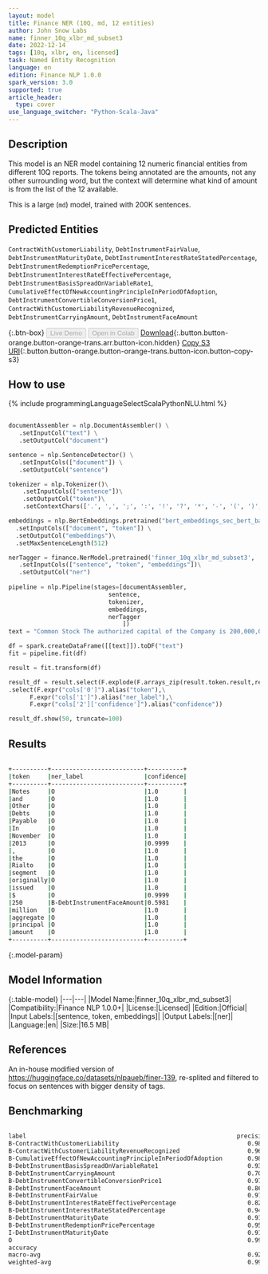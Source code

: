 ```yaml
---
layout: model
title: Finance NER (10Q, md, 12 entities)
author: John Snow Labs
name: finner_10q_xlbr_md_subset3
date: 2022-12-14
tags: [10q, xlbr, en, licensed]
task: Named Entity Recognition
language: en
edition: Finance NLP 1.0.0
spark_version: 3.0
supported: true
article_header:
  type: cover
use_language_switcher: "Python-Scala-Java"
---
```


## Description

This model is an NER model containing 12 numeric financial entities from different 10Q reports. The tokens being annotated are the amounts, not any other surrounding word, but the context will determine what kind of amount is from the list of the 12 available.

This is a large (`md`) model, trained with 200K sentences.

## Predicted Entities

`ContractWithCustomerLiability`, `DebtInstrumentFairValue`, `DebtInstrumentMaturityDate`, `DebtInstrumentInterestRateStatedPercentage`, `DebtInstrumentRedemptionPricePercentage`, `DebtInstrumentInterestRateEffectivePercentage`, `DebtInstrumentBasisSpreadOnVariableRate1`, `CumulativeEffectOfNewAccountingPrincipleInPeriodOfAdoption`, `DebtInstrumentConvertibleConversionPrice1`, `ContractWithCustomerLiabilityRevenueRecognized`, `DebtInstrumentCarryingAmount`, `DebtInstrumentFaceAmount`

{:.btn-box}
<button class="button button-orange" disabled>Live Demo</button>
<button class="button button-orange" disabled>Open in Colab</button>
[Download](https://s3.amazonaws.com/auxdata.johnsnowlabs.com/finance/models/finner_10q_xlbr_md_subset3_en_1.0.0_3.0_1671036722936.zip){:.button.button-orange.button-orange-trans.arr.button-icon.hidden}
[Copy S3 URI](s3://auxdata.johnsnowlabs.com/finance/models/finner_10q_xlbr_md_subset3_en_1.0.0_3.0_1671036722936.zip){:.button.button-orange.button-orange-trans.button-icon.button-copy-s3}

## How to use



<div class="tabs-box" markdown="1">
{% include programmingLanguageSelectScalaPythonNLU.html %}

```python
 
documentAssembler = nlp.DocumentAssembler() \
   .setInputCol("text") \
   .setOutputCol("document")

sentence = nlp.SentenceDetector() \
   .setInputCols(["document"]) \
   .setOutputCol("sentence") 

tokenizer = nlp.Tokenizer()\
    .setInputCols(["sentence"])\
    .setOutputCol("token")\
    .setContextChars(['.', ',', ';', ':', '!', '?', '*', '-', '(', ')', '”', '’', '$','€'])

embeddings = nlp.BertEmbeddings.pretrained("bert_embeddings_sec_bert_base","en") \
  .setInputCols(["document", "token"]) \
  .setOutputCol("embeddings")\
  .setMaxSentenceLength(512)

nerTagger = finance.NerModel.pretrained('finner_10q_xlbr_md_subset3', 'en', 'finance/models')\
   .setInputCols(["sentence", "token", "embeddings"])\
   .setOutputCol("ner")
              
pipeline = nlp.Pipeline(stages=[documentAssembler,
                            sentence,
                            tokenizer,
                            embeddings,
                            nerTagger
                                ])
text = "Common Stock The authorized capital of the Company is 200,000,000 common shares , par value $ 0.001 , of which 12,481,724 are issued or outstanding ."

df = spark.createDataFrame([[text]]).toDF("text")
fit = pipeline.fit(df)

result = fit.transform(df)

result_df = result.select(F.explode(F.arrays_zip(result.token.result,result.ner.result, result.ner.metadata)).alias("cols"))\
.select(F.expr("cols['0']").alias("token"),\
      F.expr("cols['1']").alias("ner_label"),\
      F.expr("cols['2']['confidence']").alias("confidence"))

result_df.show(50, truncate=100)
```

</div>

## Results

```bash

+----------+--------------------------+----------+
|token     |ner_label                 |confidence|
+----------+--------------------------+----------+
|Notes     |O                         |1.0       |
|and       |O                         |1.0       |
|Other     |O                         |1.0       |
|Debts     |O                         |1.0       |
|Payable   |O                         |1.0       |
|In        |O                         |1.0       |
|November  |O                         |1.0       |
|2013      |O                         |0.9999    |
|,         |O                         |1.0       |
|the       |O                         |1.0       |
|Rialto    |O                         |1.0       |
|segment   |O                         |1.0       |
|originally|O                         |1.0       |
|issued    |O                         |1.0       |
|$         |O                         |0.9999    |
|250       |B-DebtInstrumentFaceAmount|0.5981    |
|million   |O                         |1.0       |
|aggregate |O                         |1.0       |
|principal |O                         |1.0       |
|amount    |O                         |1.0       |
+----------+--------------------------+----------+

```

{:.model-param}
## Model Information

{:.table-model}
|---|---|
|Model Name:|finner_10q_xlbr_md_subset3|
|Compatibility:|Finance NLP 1.0.0+|
|License:|Licensed|
|Edition:|Official|
|Input Labels:|[sentence, token, embeddings]|
|Output Labels:|[ner]|
|Language:|en|
|Size:|16.5 MB|

## References

An in-house modified version of https://huggingface.co/datasets/nlpaueb/finer-139, re-splited and filtered to focus on sentences with bigger density of tags.

## Benchmarking

```bash

label                                                           precision    recall  f1-score   support
B-ContractWithCustomerLiability                                    0.9847    0.8344    0.9033       308
B-ContractWithCustomerLiabilityRevenueRecognized                   0.9657    0.9888    0.9771       627
B-CumulativeEffectOfNewAccountingPrincipleInPeriodOfAdoption       0.9817    0.9267    0.9534       232
B-DebtInstrumentBasisSpreadOnVariableRate1                         0.9332    0.9828    0.9573      2145
B-DebtInstrumentCarryingAmount                                     0.7082    0.4751    0.5687       562
B-DebtInstrumentConvertibleConversionPrice1                        0.9770    0.9290    0.9524       183
B-DebtInstrumentFaceAmount                                         0.8648    0.7501    0.8034      1901
B-DebtInstrumentFairValue                                          0.9728    0.7150    0.8242       200
B-DebtInstrumentInterestRateEffectivePercentage                    0.8225    0.8024    0.8123       410
B-DebtInstrumentInterestRateStatedPercentage                       0.9410    0.9454    0.9432      2731
B-DebtInstrumentMaturityDate                                       0.9143    0.4812    0.6305       266
B-DebtInstrumentRedemptionPricePercentage                          0.9518    0.9518    0.9518       436
I-DebtInstrumentMaturityDate                                       0.9143    0.4812    0.6305       798
O                                                                  0.9947    0.9984    0.9966    246872
accuracy                                                               -          -    0.9917    257671
macro-avg                                                          0.9233    0.8045    0.8504    257671
weighted-avg                                                       0.9912    0.9917    0.9911    257671
```